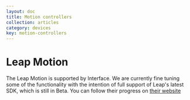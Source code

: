 ```yaml
---
layout: doc
title: Motion controllers
collection: articles
category: devices
key: motion-controllers
---
```



# Leap Motion

The Leap Motion is supported by Interface. We are currently fine tuning some of the functionality with the intention of full support of Leap's latest SDK, which is still in Beta. You can follow their progress on [their website](https://developer.leapmotion.com/)


